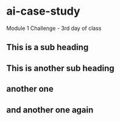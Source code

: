 # ai-case-study
Module 1 Challenge - 3rd day of class
## This is a sub heading

## This is another sub heading

## another one

## and another one again